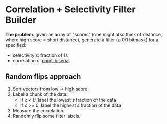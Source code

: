 # Correlation + Selectivity Filter Builder

**The problem**: given an array of "scores" (one might also think of distance, where high score = short distance), generate a filter (a 0/1 bitmask) for a specified:

- selectivity _s_: fraction of 1s
- correlation _c_: [point-biserial](https://en.wikipedia.org/wiki/Point-biserial_correlation_coefficient)

## Random flips approach

1. Sort vectors from low -> high score
2. Label a chunk of the data:
   - If _c < 0_, label the lowest _s_ fraction of the data
   - If _c >= 0_, label the highest _s_ fraction of the data
3. Measure the correlation.
4. Randomly flip some filter labels.
